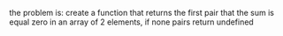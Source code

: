 the problem is: create a function that returns the first pair that the sum is equal zero in an array of 2 elements, if none pairs return undefined